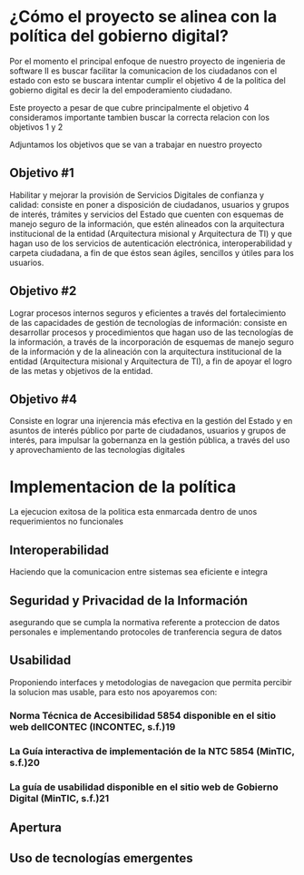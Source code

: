 # ¿Cómo el proyecto se alinea con la política del gobierno digital?

Por el momento el principal enfoque de nuestro proyecto de ingenieria de software II es buscar 
facilitar la comunicacion de los ciudadanos con el estado con esto se buscara intentar cumplir
el objetivo 4 de la politica del gobierno digital es decir la del empoderamiento ciudadano.

Este proyecto a pesar de que cubre principalmente el objetivo 4 consideramos importante tambien
buscar la correcta relacion con los objetivos 1 y 2

Adjuntamos los objetivos que se van a trabajar en nuestro proyecto

## Objetivo #1 

Habilitar y mejorar la provisión de Servicios Digitales de confianza y calidad: consiste
en poner a disposición de ciudadanos, usuarios y grupos de interés, trámites y servicios del
Estado que cuenten con esquemas de manejo seguro de la información, que estén alineados
con la arquitectura institucional de la entidad (Arquitectura misional y Arquitectura de TI) y
que hagan uso de los servicios de autenticación electrónica, interoperabilidad y carpeta
ciudadana, a fin de que éstos sean ágiles, sencillos y útiles para los usuarios.

## Objetivo #2 

Lograr procesos internos seguros y eficientes a través del fortalecimiento de las
capacidades de gestión de tecnologías de información: consiste en desarrollar procesos y
procedimientos que hagan uso de las tecnologías de la información, a través de la
incorporación de esquemas de manejo seguro de la información y de la alineación con la
arquitectura institucional de la entidad (Arquitectura misional y Arquitectura de TI), a fin de
apoyar el logro de las metas y objetivos de la entidad.


## Objetivo #4 

Consiste en lograr una injerencia más efectiva en la gestión del Estado y en asuntos de interés público
por parte de ciudadanos, usuarios y grupos de interés, para impulsar la gobernanza en la
gestión pública, a través del uso y aprovechamiento de las tecnologías digitales

# Implementacion de la política
La ejecucion exitosa de la politica esta enmarcada dentro de unos requerimientos no funcionales 
## Interoperabilidad
Haciendo que la comunicacion entre sistemas sea eficiente e integra
## Seguridad y Privacidad de la Información
asegurando que se cumpla la normativa referente a proteccion de datos personales e implementando protocoles de tranferencia segura de datos 
## Usabilidad
Proponiendo interfaces y metodologias de navegacion que permita percibir la solucion mas usable, para esto nos apoyaremos con:
### Norma Técnica de Accesibilidad 5854 disponible en el sitio web delICONTEC (INCONTEC, s.f.)19
### La Guía interactiva de implementación de la NTC 5854 (MinTIC, s.f.)20
### La guía de usabilidad disponible en el sitio web de Gobierno Digital (MinTIC, s.f.)21

## Apertura
## Uso de tecnologías emergentes
